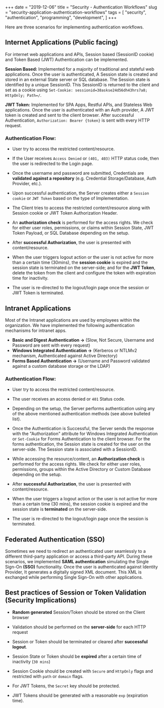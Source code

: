 +++
date = "2019-12-06"
title = "Security - Authentication Workflows"
slug = "security-application-authentication-workflows"
tags = [
    "security",
    "authentication",
    "programming",
    "development",
]
+++

Here are three scenarios for implementing authentication workflows.

## Internet Applications (Public facing)

For internet web applications and APIs, Session based (SessionID cookie) and Token Based (JWT) Authentication can be implemented.

**Session Based:** Implemented for a majority of traditional and stateful web applications. Once the user is authenticated, A Session state is created and stored in an external State server or SQL database. The Session state is identified by a unique SessionID. This SessionID is returned to the client and set as a cookie using `Set-Cookie: sessionid=38askse24d56dh43hrs7a8; HttpOnly; Path=/`.

**JWT Token:** Implemented for SPA Apps, Restful APIs, and Stateless Web applications. Once the user is authenticated with an Auth provider, A JWT token is created and sent to the client browser. After successful Authentication, `Authorization: Bearer {token}` is sent with every HTTP request.

### Authentication Flow:

- User try to access the restricted content/resource.
  
- If the User receives `Access Denied` or `(401, 403)` HTTP status code, then the user is redirected to the Login page.
- Once the username and password are submitted, Credentials are **validated against a repository** (e.g. Credential Storage/Database, Auth Provider, etc.).
- Upon successful authentication, the Server creates either a `Session cookie` or `JWT Token` based on the type of Implementation.
- The Client tries to access the restricted content/resource along with Session cookie or JWT Token Authorization Header.
- An **authorization check** is performed for the access rights. We check for either user roles, permissions, or claims within Session State, JWT Token Payload, or SQL Database depending on the setup.
- After **successful Authorization**, the user is presented with content/resource.
- When the user triggers logout action or the user is not active for more than a certain time (30mins), the **session cookie** is expired and the session state is terminated on the server-side; and for the **JWT Token**, delete the token from the client and configure the token with expiration time for inactivity.
- The user is re-directed to the logout/login page once the session or JWT Token is terminated.

## Intranet Applications

Most of the Intranet applications are used by employees within the organization. We have implemented the following authentication mechanisms for intranet apps.

- **Basic and Digest Authentication ->** (Slow, Not Secure, Username and Password are sent with every request)
- **Windows Integrated Authentication ->** (Kerberos or NTLMv2 mechanism, Authenticated against Active Directory)
- **Forms Based Authentication ->** (Username and Password validated against a custom database storage or the LDAP)

### Authentication Flow:

- User try to access the restricted content/resource.
  
- The user receives an access denied or `401` Status code.
- Depending on the setup, the Server performs authentication using any of the above mentioned authentication methods (see above bulleted list). 
- Once the Authentication is Successful, the Server sends the response with the "Authorization" attribute for Windows Integrated Authentication or `Set-Cookie` for Forms Authentication to the client browser. For the forms authentication, the Session state is created for the user on the server-side. The Session state is associated with a SessionID.
- While accessing the resource/content, an **Authorization check** is performed for the access rights. We check for either user roles, permissions, groups within the Active Directory or Custom Database depending on the setup.
- After **successful Authorization**, the user is presented with content/resource.
- When the user triggers a logout action or the user is not active for more than a certain time (30 mins), the session cookie is expired and the session state is **terminated** on the server-side.
- The user is re-directed to the logout/login page once the session is terminated.

## Federated Authentication (SSO)

Sometimes we need to redirect an authenticated user seamlessly to a different third-party application or access a third-party API. During these scenarios, we implemented **SAML authentication** simulating the Single Sign-On **(SSO)** functionality. Once the user is authenticated against Identity Provider, It generates a digitally signed XML document. This XML is exchanged while performing Single Sign-On with other applications.

## Best practices of Session or Token Validation (Security Implications)

- **Random generated** Session/Token should be stored on the Client browser
  
- Validation should be performed on the **server-side** for each HTTP request
- Session or Token should be terminated or cleared after **successful logout**.
- Session State or Token should be **expired** after a certain time of inactivity (`30 mins`)
- Session Cookie should be created with `Secure` and `HttpOnly` flags and restricted with `path` or `domain` flags.
- For JWT Tokens, the `Secret` key should be protected.
- JWT Tokens should be generated with a reasonable `exp` (expiration time).
